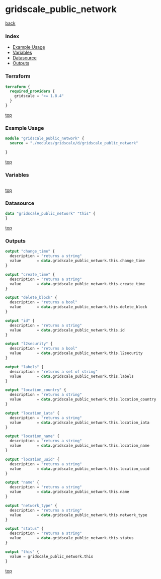 # gridscale_public_network

[back](../gridscale.md)

### Index

- [Example Usage](#example-usage)
- [Variables](#variables)
- [Datasource](#datasource)
- [Outputs](#outputs)

### Terraform

```terraform
terraform {
  required_providers {
    gridscale = ">= 1.8.4"
  }
}
```

[top](#index)

### Example Usage

```terraform
module "gridscale_public_network" {
  source = "./modules/gridscale/d/gridscale_public_network"

}
```

[top](#index)

### Variables

```terraform
```

[top](#index)

### Datasource

```terraform
data "gridscale_public_network" "this" {
}
```

[top](#index)

### Outputs

```terraform
output "change_time" {
  description = "returns a string"
  value       = data.gridscale_public_network.this.change_time
}

output "create_time" {
  description = "returns a string"
  value       = data.gridscale_public_network.this.create_time
}

output "delete_block" {
  description = "returns a bool"
  value       = data.gridscale_public_network.this.delete_block
}

output "id" {
  description = "returns a string"
  value       = data.gridscale_public_network.this.id
}

output "l2security" {
  description = "returns a bool"
  value       = data.gridscale_public_network.this.l2security
}

output "labels" {
  description = "returns a set of string"
  value       = data.gridscale_public_network.this.labels
}

output "location_country" {
  description = "returns a string"
  value       = data.gridscale_public_network.this.location_country
}

output "location_iata" {
  description = "returns a string"
  value       = data.gridscale_public_network.this.location_iata
}

output "location_name" {
  description = "returns a string"
  value       = data.gridscale_public_network.this.location_name
}

output "location_uuid" {
  description = "returns a string"
  value       = data.gridscale_public_network.this.location_uuid
}

output "name" {
  description = "returns a string"
  value       = data.gridscale_public_network.this.name
}

output "network_type" {
  description = "returns a string"
  value       = data.gridscale_public_network.this.network_type
}

output "status" {
  description = "returns a string"
  value       = data.gridscale_public_network.this.status
}

output "this" {
  value = gridscale_public_network.this
}
```

[top](#index)